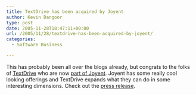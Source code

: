 ```yaml
---
title: TextDrive has been acquired by Joyent
author: Kevin Dangoor
type: post
date: 2005-11-28T18:47:11+00:00
url: /2005/11/28/textdrive-has-been-acquired-by-joyent/
categories:
  - Software Business

---
```

This has probably been all over the blogs already, but congrats to the folks of [TextDrive][1] who are now [part of Joyent][2]. Joyent has some really cool looking offerings and TextDrive expands what they can do in some interesting dimensions. Check out the [press release][3].

 [1]: http://www.textdrive.com
 [2]: http://www.joyent.com/about/
 [3]: http://www.prnewswire.com/cgi-bin/stories.pl?ACCT=104&STORY=/www/story/11-28-2005/0004223577&EDATE=